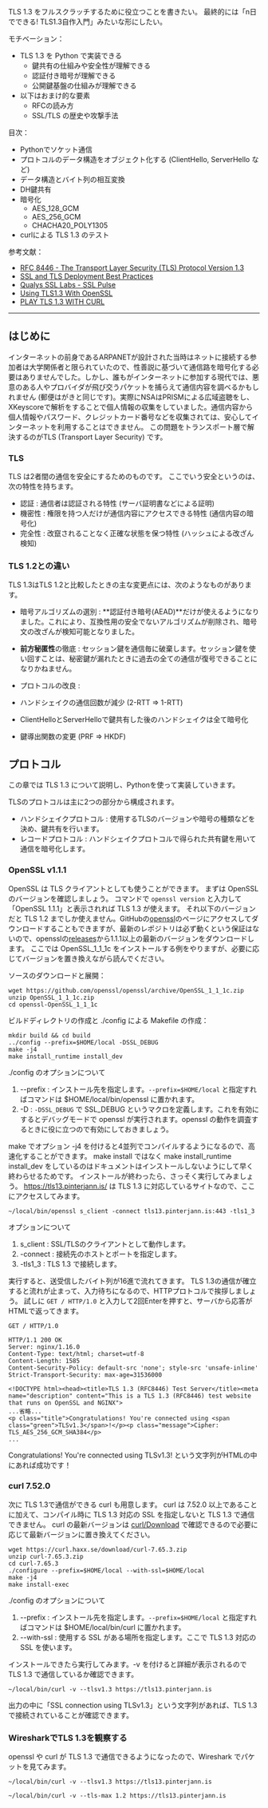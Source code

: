 
TLS 1.3 をフルスクラッチするために役立つことを書きたい。
最終的には「n日でできる! TLS1.3自作入門」みたいな形にしたい。

モチベーション：

- TLS 1.3 を Python で実装できる
  - 鍵共有の仕組みや安全性が理解できる
  - 認証付き暗号が理解できる
  - 公開鍵基盤の仕組みが理解できる
- 以下はおまけ的な要素
  - RFCの読み方
  - SSL/TLS の歴史や攻撃手法

目次：

- Pythonでソケット通信
- プロトコルのデータ構造をオブジェクト化する (ClientHello, ServerHello など)
- データ構造とバイト列の相互変換
- DH鍵共有
- 暗号化
  - AES_128_GCM
  - AES_256_GCM
  - CHACHA20_POLY1305
- curlによる TLS 1.3 のテスト

参考文献：

- [RFC 8446 - The Transport Layer Security (TLS) Protocol Version 1.3](https://tools.ietf.org/html/rfc8446)
- [SSL and TLS Deployment Best Practices](https://github.com/ssllabs/research/wiki/SSL-and-TLS-Deployment-Best-Practices)
- [Qualys SSL Labs - SSL Pulse](https://www.ssllabs.com/ssl-pulse/)
- [Using TLS1.3 With OpenSSL](https://www.openssl.org/blog/blog/2017/05/04/tlsv1.3/)
- [PLAY TLS 1.3 WITH CURL](https://daniel.haxx.se/blog/2018/03/27/play-tls-1-3-with-curl/)

--------------------

## はじめに

インターネットの前身であるARPANETが設計された当時はネットに接続する参加者は大学関係者と限られていたので、性善説に基づいて通信路を暗号化する必要はありませんでした。しかし、誰もがインターネットに参加する現代では、悪意のある人やプロバイダが飛び交うパケットを捕らえて通信内容を調べるかもしれません (郵便はがきと同じです)。実際にNSAはPRISMによる広域盗聴をし、XKeyscoreで解析をすることで個人情報の収集をしていました。通信内容から個人情報やパスワード、クレジットカード番号などを収集されては、安心してインターネットを利用することはできません。
この問題をトランスポート層で解決するのがTLS (Transport Layer Security) です。

### TLS

TLS は2者間の通信を安全にするためのものです。
ここでいう安全というのは、次の特性を持ちます。

- 認証 : 通信者は認証される特性 (サーバ証明書などによる証明)
- 機密性 : 権限を持つ人だけが通信内容にアクセスできる特性 (通信内容の暗号化)
- 完全性 : 改竄されることなく正確な状態を保つ特性 (ハッシュによる改ざん検知)

### TLS 1.2との違い

TLS 1.3はTLS 1.2と比較したときの主な変更点には、次のようなものがあります。

- 暗号アルゴリズムの選別 : **認証付き暗号(AEAD)**だけが使えるようになりました。これにより、互換性用の安全でないアルゴリズムが削除され、暗号文の改ざんが検知可能となりました。
- **前方秘匿性**の徹底 : セッション鍵を通信毎に破棄します。セッション鍵を使い回すことは、秘密鍵が漏れたときに過去の全ての通信が復号できることになりかねません。
- プロトコルの改良 :

- ハンドシェイクの通信回数が減少 (2-RTT ⇒ 1-RTT)
- ClientHelloとServerHelloで鍵共有した後のハンドシェイクは全て暗号化
- 鍵導出関数の変更 (PRF ⇒ HKDF)


## プロトコル

この章では TLS 1.3 について説明し、Pythonを使って実装していきます。

TLSのプロトコルは主に2つの部分から構成されます。

- ハンドシェイクプロトコル : 使用するTLSのバージョンや暗号の種類などを決め、鍵共有を行います。
- レコードプロトコル : ハンドシェイクプロトコルで得られた共有鍵を用いて通信を暗号化します。

### OpenSSL v1.1.1

OpenSSL は TLS クライアントとしても使うことができます。
まずは OpenSSL のバージョンを確認しましょう。
コマンドで `openssl version` と入力して「OpenSSL 1.1.1」と表示されれば TLS 1.3 が使えます。
それ以下のバージョンだと TLS 1.2 までしか使えません。GitHubの[openssl](https://github.com/openssl/openssl)のページにアクセスしてダウンロードすることもできますが、最新のレポジトリは必ず動くという保証はないので、opensslの[releases](https://github.com/openssl/openssl/releases)から1.1.1以上の最新のバージョンをダウンロードします。
ここでは OpenSSL_1_1_1c をインストールする例をやりますが、必要に応じてバージョンを置き換えながら読んでください。

ソースのダウンロードと展開：

```
wget https://github.com/openssl/openssl/archive/OpenSSL_1_1_1c.zip
unzip OpenSSL_1_1_1c.zip
cd openssl-OpenSSL_1_1_1c
```

ビルドディレクトリの作成と ./config による Makefile の作成：

```
mkdir build && cd build
../config --prefix=$HOME/local -DSSL_DEBUG
make -j4
make install_runtime install_dev
```

./config のオプションについて

1. --prefix : インストール先を指定します。`--prefix=$HOME/local` と指定すればコマンドは $HOME/local/bin/openssl に置かれます。
2. -D : `-DSSL_DEBUG` で SSL_DEBUG というマクロを定義します。これを有効にするとデバッグモードで openssl が実行されます。openssl の動作を調査するときに役に立つので有効にしておきましょう。

make でオプション -j4 を付けると4並列でコンパイルするようになるので、高速化することができます。
make install ではなく make install_runtime install_dev をしているのはドキュメントはインストールしないようにして早く終わらせるためです。
インストールが終わったら、さっそく実行してみましょう。
https://tls13.pinterjann.is/ は TLS 1.3 に対応しているサイトなので、ここにアクセスしてみます。

```
~/local/bin/openssl s_client -connect tls13.pinterjann.is:443 -tls1_3
```

オプションについて

1. s_client : SSL/TLSのクライアントとして動作します。
2. -connect : 接続先のホストとポートを指定します。
3. -tls1_3 : TLS 1.3 で接続します。

実行すると、送受信したバイト列が16進で流れてきます。
TLS 1.3の通信が確立すると流れが止まって、入力待ちになるので、HTTPプロトコルで挨拶しましょう。
試しに `GET / HTTP/1.0` と入力して2回Enterを押すと、サーバから応答がHTMLで返ってきます。

```
GET / HTTP/1.0

HTTP/1.1 200 OK
Server: nginx/1.16.0
Content-Type: text/html; charset=utf-8
Content-Length: 1585
Content-Security-Policy: default-src 'none'; style-src 'unsafe-inline'
Strict-Transport-Security: max-age=31536000

<!DOCTYPE html><head><title>TLS 1.3 (RFC8446) Test Server</title><meta name="description" content="This is a TLS 1.3 (RFC8446) test website that runs on OpenSSL and NGINX">
...省略...
<p class="title">Congratulations! You're connected using <span class="green">TLSv1.3</span>!</p><p class="message">Cipher: TLS_AES_256_GCM_SHA384</p>
...
```

Congratulations! You're connected using TLSv1.3! という文字列がHTMLの中にあれば成功です！

### curl 7.52.0

次に TLS 1.3で通信ができる curl も用意します。
curl は 7.52.0 以上であることに加えて、コンパイル時に TLS 1.3 対応の SSL を指定しないと TLS 1.3 で通信できません。
curl の最新バージョンは [curl/Download](https://curl.haxx.se/download.html) で確認できるので必要に応じて最新バージョンに置き換えてください。

```
wget https://curl.haxx.se/download/curl-7.65.3.zip
unzip curl-7.65.3.zip
cd curl-7.65.3
./configure --prefix=$HOME/local --with-ssl=$HOME/local
make -j4
make install-exec
```

./config のオプションについて

1. --prefix : インストール先を指定します。`--prefix=$HOME/local` と指定すればコマンドは $HOME/local/bin/curl に置かれます。
2. --with-ssl : 使用する SSL がある場所を指定します。ここで TLS 1.3 対応の SSL を使います。

インストールできたら実行してみます。-v を付けると詳細が表示されるので TLS 1.3 で通信しているか確認できます。

```
~/local/bin/curl -v --tlsv1.3 https://tls13.pinterjann.is
```

出力の中に「SSL connection using TLSv1.3」という文字列があれば、TLS 1.3で接続されていることが確認できます。


### WiresharkでTLS 1.3を観察する

openssl や curl が TLS 1.3 で通信できるようになったので、Wireshark でパケットを見てみます。

```
~/local/bin/curl -v --tlsv1.3 https://tls13.pinterjann.is
```

```
~/local/bin/curl -v --tls-max 1.2 https://tls13.pinterjann.is
```
